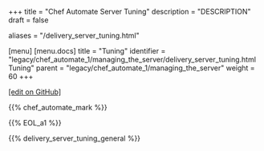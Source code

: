 +++
title = "Chef Automate Server Tuning"
description = "DESCRIPTION"
draft = false

aliases = "/delivery_server_tuning.html"

[menu]
  [menu.docs]
    title = "Tuning"
    identifier = "legacy/chef_automate_1/managing_the_server/delivery_server_tuning.html Tuning"
    parent = "legacy/chef_automate_1/managing_the_server"
    weight = 60
+++    

[\[edit on
GitHub\]](https://github.com/chef/chef-web-docs/blob/master/chef_master/source/delivery_server_tuning.rst)

<meta name="robots" content="noindex">

{{% chef_automate_mark %}}

{{% EOL_a1 %}}

{{% delivery_server_tuning_general %}}
